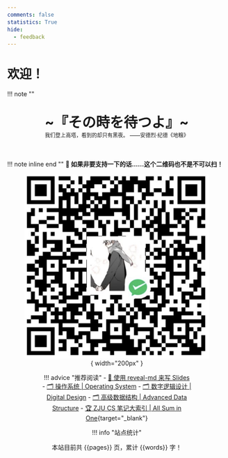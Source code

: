 ```yaml
---
comments: false
statistics: True
hide:
  - feedback
---
```


# 欢迎！


!!! note "" 
    <br><br>
    <div align="center" style="font-size:32px;font-weight:bold">
        ~『その時を待つよ』~
    </div>
    <div align="center" style="font-size:12px">
        我们登上高塔，看到的却只有黑夜。  ——安德烈·纪德《地粮》
    </div>
    <br><br>

!!! note inline end ""
    **🥺 如果非要支持一下的话……这个二维码也不是不可以扫！**
    <figure markdown align="center">
    ![](_assets/wechatPayQRCode.png){ width="200px" }
    <figure>

!!! advice "推荐阅读"
    - [📄 使用 reveal-md 来写 Slides](./others/reveal-md2Slides/index.md)
    - [🗂️ 操作系统 | Operating System](./cour_note/D3QD_OperatingSystem/index.md)
    - [🗂️ 数字逻辑设计 | Digital Design](./cour_note/D2QD_DigitalDesign/index.md)
    - [🗂️ 高级数据结构 | Advanced Data Structure](./cour_note/D2CX_AdvancedDataStructure/index.md)
    - [🏆 ZJU CS 笔记大索引 | All Sum in One]([./tech_accu/tool/Git/index.md](https://isshikihugh.github.io/zju-cs-asio/)){target="_blank"}

!!! info "站点统计"
    <center>
    本站目前共 {{pages}} 页，累计 {{words}} 字！
    </center>